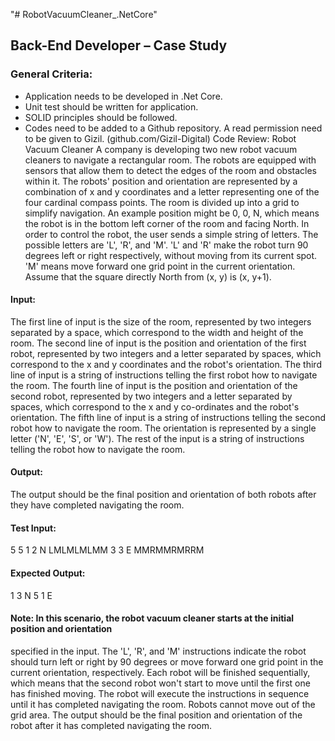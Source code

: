 "# RobotVacuumCleaner\_.NetCore"

## Back-End Developer – Case Study

### General Criteria:

-   Application needs to be developed in .Net Core.
-   Unit test should be written for application.
-   SOLID principles should be followed.
-   Codes need to be added to a Github repository. A read permission need to be given to
    Gizil. (github.com/Gizil-Digital)
    Code Review: Robot Vacuum Cleaner
    A company is developing two new robot vacuum cleaners to navigate a rectangular room. The
    robots are equipped with sensors that allow them to detect the edges of the room and obstacles
    within it. The robots' position and orientation are represented by a combination of x and y
    coordinates and a letter representing one of the four cardinal compass points. The room is
    divided up into a grid to simplify navigation. An example position might be 0, 0, N, which means
    the robot is in the bottom left corner of the room and facing North. In order to control the robot,
    the user sends a simple string of letters. The possible letters are 'L', 'R', and 'M'. 'L' and 'R' make
    the robot turn 90 degrees left or right respectively, without moving from its current spot. 'M'
    means move forward one grid point in the current orientation. Assume that the square directly
    North from (x, y) is (x, y+1).

#### Input:

The first line of input is the size of the room, represented by two integers separated by a space,
which correspond to the width and height of the room. The second line of input is the position
and orientation of the first robot, represented by two integers and a letter separated by spaces,
which correspond to the x and y coordinates and the robot's orientation. The third line of input
is a string of instructions telling the first robot how to navigate the room. The fourth line of input
is the position and orientation of the second robot, represented by two integers and a letter
separated by spaces, which correspond to the x and y co-ordinates and the robot's orientation.
The fifth line of input is a string of instructions telling the second robot how to navigate the room.
The orientation is represented by a single letter ('N', 'E', 'S', or 'W'). The rest of the input is a string
of instructions telling the robot how to navigate the room.

#### Output:

The output should be the final position and orientation of both robots after they have completed
navigating the room.

#### Test Input:

5 5
1 2 N
LMLMLMLMM
3 3 E
MMRMMRMRRM

#### Expected Output:

1 3 N
5 1 E

#### Note: In this scenario, the robot vacuum cleaner starts at the initial position and orientation

specified in the input. The 'L', 'R', and 'M' instructions indicate the robot should turn left or right
by 90 degrees or move forward one grid point in the current orientation, respectively. Each robot
will be finished sequentially, which means that the second robot won't start to move until the
first one has finished moving. The robot will execute the instructions in sequence until it has
completed navigating the room. Robots cannot move out of the grid area. The output should be
the final position and orientation of the robot after it has completed navigating the room.
